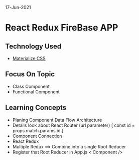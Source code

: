 17-Jun-2021
# React Redux FireBase APP 

## Technology Used 
* [Materialize CSS](https://materializecss.com/)

## Focus On Topic
* Class Component
* Functional Component

## Learning Concepts
* Planing Component Data Flow Architecture
* Details look about React Router (url parameter) [ const id = props.match.params.id ]
* Component Connection 
* React Redux
* Multiple Redux ==> Combine into a single Root Reducer
* Register that Root Reducer in App.js < Component />
